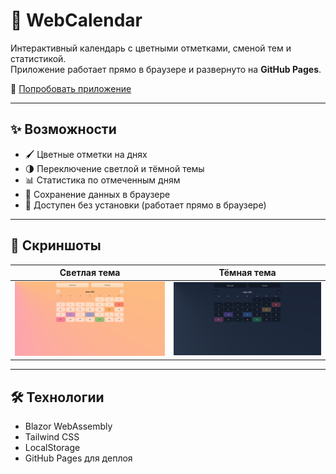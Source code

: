 # 📅 WebCalendar

Интерактивный календарь с цветными отметками, сменой тем и статистикой.  
Приложение работает прямо в браузере и развернуто на **GitHub Pages**.

🔗 [Попробовать приложение](https://dobriytauren.github.io/WebCalendar)

---

## ✨ Возможности

- 🖌️ Цветные отметки на днях  
- 🌗 Переключение светлой и тёмной темы  
- 📊 Статистика по отмеченным дням  
- 💾 Сохранение данных в браузере  
- 🚀 Доступен без установки (работает прямо в браузере)  

---

## 📸 Скриншоты

| Светлая тема | Тёмная тема |
|--------------|-------------|
| ![Light mode](docs/screenshot-light.png) | ![Dark mode](docs/screenshot-dark.png) |

---

## 🛠️ Технологии

- Blazor WebAssembly 
- Tailwind CSS 
- LocalStorage
- GitHub Pages для деплоя  
